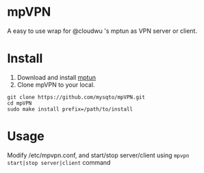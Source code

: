 # mpVPN
A easy to use wrap for @cloudwu 's mptun as VPN server or client.

# Install
1. Download and install [mptun](https://github.com/cloudwu/mptun)
2. Clone mpVPN to your local.
```
git clone https://github.com/mysqto/mpVPN.git
cd mpVPN
sudo make install prefix=/path/to/install
```

# Usage
Modify /etc/mpvpn.conf, and start/stop server/client using `mpvpn start|stop server|client` command
